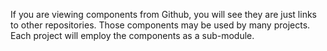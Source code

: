 If you are viewing components from Github, you will see they are just links to other repositories.  Those components may be used by many projects.  Each project will employ the components as a sub-module.